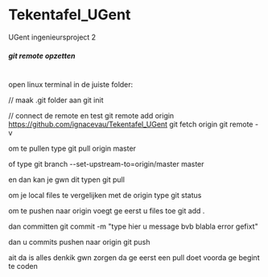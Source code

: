 # Tekentafel_UGent
UGent ingenieursproject 2

<h5>git remote opzetten</h5><br/>
open linux terminal in de juiste folder:

// maak .git folder aan
git init

// connect de remote en test
git remote add origin https://github.com/ignacevau/Tekentafel_UGent
git fetch origin
git remote -v

om te pullen type
git pull origin master

of type
git branch --set-upstream-to=origin/master master

en dan kan je gwn dit typen
git pull

om je local files te vergelijken met de origin type
git status

om te pushen naar origin voegt ge eerst u files toe
git add .

dan committen
git commit -m "type hier u message bvb blabla error gefixt"

dan u commits pushen naar origin
git push

ait da is alles denkik gwn zorgen da ge eerst een pull doet voorda ge begint te coden